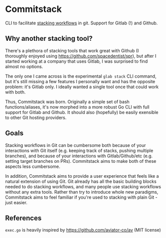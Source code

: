 # Commitstack

CLI to facilitate [stacking workflows](https://www.stacking.dev/) in git. Support for Gitlab (!) and Github.

## Why another stacking tool?

There's a plethora of stacking tools that work great with Github (I thoroughly enjoyed using https://github.com/spacedentist/spr), but after I started working at a company that uses Gitlab, I was surprised to find almost no options.

The only one I came across is the experimental `glab stack` CLI command, but it's still missing a few features I personally want and has the opposite problem: it's Gitlab only. I ideally wanted a single tool once that could work with both.

Thus, Commitstack was born. Originally a simple set of bash functions/aliases, it's now morphed into a more robust Go CLI with full support for Gitlab and Github. It should also (hopefully) be easily exensible to other Git hosting providers.

## Goals

Stacking workflows in Git can be cumbersome both because of your interactions with Git itself (e.g. keeping track of stacks, pushing multiple branches), and because of your interactions with Gitlab/Github/etc (e.g. setting target branches on PRs). Commitstack aims to make both of these aspects less cumbersome.

In addition, Commitstack aims to provide a user experience that feels like a natural extension of using Git. Git already has all the basic building blocks needed to do stacking workflows, and many people use stacking workflows without any extra tools. Rather than try to introduce whole new paradigms, Commitstack aims to feel familiar if you're used to stacking with plain Git - just easier.

## References

`exec.go` is heavily inspired by https://github.com/aviator-co/av (MIT license)

